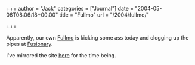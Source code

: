 +++
author = "Jack"
categories = ["Journal"]
date = "2004-05-06T08:06:18+00:00"
title = "Fullmo"
url = "/2004/fullmo/"

+++

Apparently, our own [Fullmo][1] is kicking some ass today and clogging up the pipes at [Fusionary][2].

I've mirrored the site [here][3] for the time being.

 [1]: http://www.feedfullmo.com
 [2]: http://www.fusionary.com
 [3]: https://www.jackbaty.com/feedfullmo/